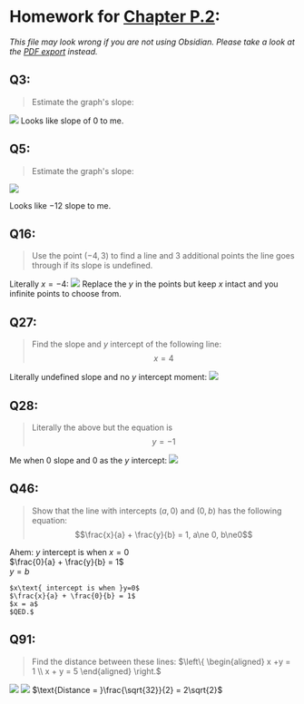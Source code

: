 # Homework for [Chapter P.2](../W1/Chapter%20P.2.md):
*This file may look wrong if you are not using Obsidian. Please take a look at the [PDF export](../../PDF_Exports/Calculus%20Chapter%20P.2%20Homework.pdf) instead.*


## Q3:

> Estimate the graph's slope:

![](../Images/p2_e3_graph.png)
Looks like slope of $0$ to me.


## Q5:

> Estimate the graph's slope:

![](../Images/p2_e5_graph.png)

Looks like $-12$ slope to me.


## Q16:

> Use the point $(-4, 3)$ to find a line and 3 additional points the line goes through if its slope is undefined.

Literally $x = -4:$
![](../Images/p2_e16_graph.png)
Replace the $y$ in the points but keep $x$ intact and you infinite points to choose from.


## Q27: 
> Find the slope and $y$ intercept of the following line:
> $$ x = 4$$

Literally undefined slope and no $y$ intercept moment:
![](../Images/p2_e27_graph.png)


## Q28:

> Literally the above but the equation is $$y = -1$$

Me when $0$ slope and $0$ as the $y$ intercept:
![](../Images/p2_e28_graph.png)


## Q46:

> Show that the line with intercepts $(a, 0)$ and $(0, b)$ has the following equation: $$\frac{x}{a} + \frac{y}{b} = 1, a\ne 0, b\ne0$$

Ahem:
	$y\text{ intercept is when } x = 0$   
	$\frac{0}{a} + \frac{y}{b} = 1$  
	$y = b$  
	  
	$x\text{ intercept is when }y=0$
	$\frac{x}{a} + \frac{0}{b} = 1$
	$x = a$ 
	$QED.$


## Q91:

> Find the distance between these lines:
>$\left\{ \begin{aligned}   x +y = 1 \\ x + y = 5 \end{aligned} \right.$

![](../Images/p2_e91_diagram_1.png)
![](../Images/p2_e91_graph_(geometric_solution).png)
$\text{Distance = }\frac{\sqrt{32}}{2} = 2\sqrt{2}$ 
